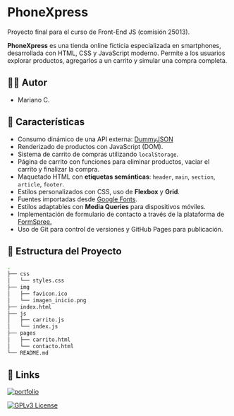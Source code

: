 # PhoneXpress

Proyecto final para el curso de Front-End JS (comisión 25013).

**PhoneXpress** es una tienda online ficticia especializada en smartphones, desarrollada con HTML, CSS y JavaScript moderno. Permite a los usuarios explorar productos, agregarlos a un carrito y simular una compra completa.

## 🧑‍💻 Autor

- Mariano C.

## 🌟 Características

- Consumo dinámico de una API externa: [DummyJSON](https://dummyjson.com)
- Renderizado de productos con JavaScript (DOM).
- Sistema de carrito de compras utilizando `localStorage`.
- Página de carrito con funciones para eliminar productos, vaciar el carrito y finalizar la compra.
- Maquetado HTML con **etiquetas semánticas**: `header`, `main`, `section`, `article`, `footer`.
- Estilos personalizados con CSS, uso de **Flexbox** y **Grid**.
- Fuentes importadas desde [Google Fonts](https://fonts.google.com/).
- Estilos adaptables con **Media Queries** para dispositivos móviles.
- Implementación de formulario de contacto a través de la plataforma de [FormSpree.](https://formspree.io/)
- Uso de Git para control de versiones y GitHub Pages para publicación.

## 🚀 Estructura del Proyecto
```bash
.
├── css
│   └── styles.css
├── img
│   ├── favicon.ico
│   └── imagen_inicio.png
├── index.html
├── js
│   ├── carrito.js
│   └── index.js
├── pages
│   ├── carrito.html
│   └── contacto.html
└── README.md
```

## 🔗 Links
[![portfolio](https://img.shields.io/badge/my_portfolio-000?style=for-the-badge&logo=ko-fi&logoColor=white)](https://www.github.com/mcattani)

[![GPLv3 License](https://img.shields.io/badge/License-GPL%20v3-yellow.svg)](https://opensource.org/licenses/)


